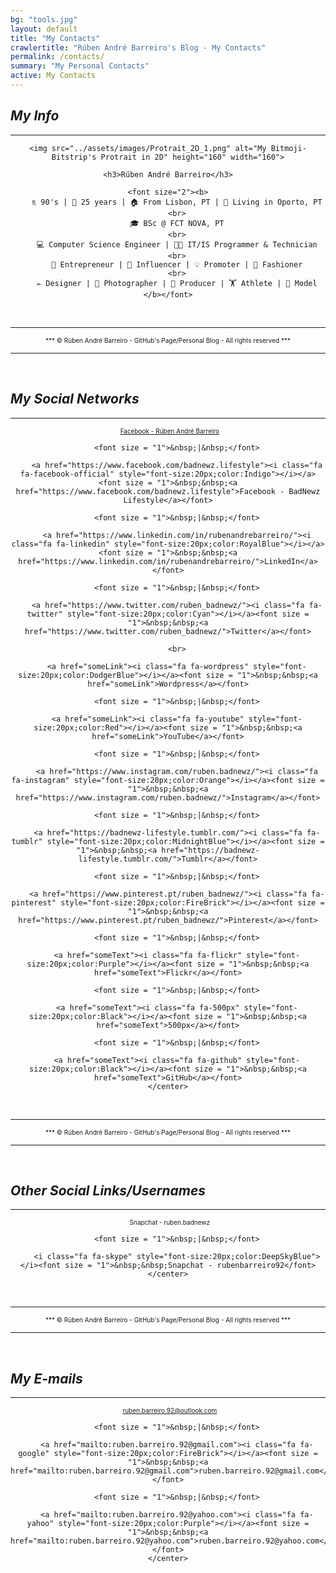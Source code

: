 ```yaml
---
bg: "tools.jpg"
layout: default
title: "My Contacts"
crawlertitle: "Rúben André Barreiro's Blog - My Contacts"
permalink: /contacts/
summary: "My Personal Contacts"
active: My Contacts
---
```


<style>
.button {
    background-color: #CCCCCC; /* Medium Grey */
    border: none;
    color: white;
    padding: 20px;
    text-align: center;
    text-decoration: none;
    display: inline-block;
    font-size: 16px;
    margin: 4px 2px;
    cursor: pointer;
}
</style>

<h2 id="myinfo"><i>My Info</i></h2>
<hr/>

<center>

    <img src="../assets/images/Protrait_2D_1.png" alt="My Bitmoji-Bitstrip's Protrait in 2D" height="160" width="160">

    <h3>Rúben André Barreiro</h3>
    
    <font size="2"><b>
        ♏ 90's | 🎂 25 years | 🏠 From Lisbon, PT | 📍 Living in Oporto, PT
        <br>
        🎓 BSc @ FCT NOVA, PT
        <br>
        💻 Computer Science Engineer | 👨‍💻 IT/IS Programmer & Technician
        <br>
        💼 Entrepreneur | 👥 Influencer | 💡 Promoter | 👔 Fashioner
        <br>
        ✏️ Designer | 📸 Photographer | 🎥 Producer | 🏋️ Athlete | 🚶 Model
    </b></font>
</center>

<br>
<hr/>
<center><font size="1">*** © Rúben André Barreiro - GitHub's Page/Personal Blog - All rights reserved ***</font></center>
<hr/>
<br>

<link rel="stylesheet" href="https://fonts.googleapis.com/css?family=Oswald">
<link rel="stylesheet" href="https://fonts.googleapis.com/css?family=Open Sans">
<link rel="stylesheet" href="https://cdnjs.cloudflare.com/ajax/libs/font-awesome/4.7.0/css/font-awesome.min.css">
<link rel="stylesheet" href="https://www.w3schools.com/w3css/3/w3.css">

<h2 id="socialnetworks"><i>My Social Networks</i></h2>
<hr/>
        
<div class="w3-container w3-xlarge w3-padding">
    <center>
        <a href="https://www.facebook.com/rubenandrebarreiro"><i class="fa fa-facebook-official" style="font-size:20px;color:Indigo"></i></a><font size = "1">&nbsp;&nbsp;<a href="https://www.facebook.com/rubenandrebarreiro">Facebook - Rúben André Barreiro</a></font>
        
        <font size = "1">&nbsp;|&nbsp;</font>
        
        <a href="https://www.facebook.com/badnewz.lifestyle"><i class="fa fa-facebook-official" style="font-size:20px;color:Indigo"></i></a><font size = "1">&nbsp;&nbsp;<a href="https://www.facebook.com/badnewz.lifestyle">Facebook - BadNewz Lifestyle</a></font>
        
        <font size = "1">&nbsp;|&nbsp;</font>
        
        <a href="https://www.linkedin.com/in/rubenandrebarreiro/"><i class="fa fa-linkedin" style="font-size:20px;color:RoyalBlue"></i></a><font size = "1">&nbsp;&nbsp;<a href="https://www.linkedin.com/in/rubenandrebarreiro/">LinkedIn</a></font>
        
        <font size = "1">&nbsp;|&nbsp;</font>
        
        <a href="https://www.twitter.com/ruben_badnewz/"><i class="fa fa-twitter" style="font-size:20px;color:Cyan"></i></a><font size = "1">&nbsp;&nbsp;<a href="https://www.twitter.com/ruben_badnewz/">Twitter</a></font>
        
        <br>
        
        <a href="someLink"><i class="fa fa-wordpress" style="font-size:20px;color:DodgerBlue"></i></a><font size = "1">&nbsp;&nbsp;<a href="someLink">Wordpress</a></font>
        
        <font size = "1">&nbsp;|&nbsp;</font>
        
        <a href="someLink"><i class="fa fa-youtube" style="font-size:20px;color:Red"></i></a><font size = "1">&nbsp;&nbsp;<a href="someLink">YouTube</a></font>
        
        <font size = "1">&nbsp;|&nbsp;</font>
         
        <a href="https://www.instagram.com/ruben.badnewz/"><i class="fa fa-instagram" style="font-size:20px;color:Orange"></i></a><font size = "1">&nbsp;&nbsp;<a href="https://www.instagram.com/ruben.badnewz/">Instagram</a></font>
        
        <font size = "1">&nbsp;|&nbsp;</font>
         
        <a href="https://badnewz-lifestyle.tumblr.com/"><i class="fa fa-tumblr" style="font-size:20px;color:MidnightBlue"></i></a><font size = "1">&nbsp;&nbsp;<a href="https://badnewz-lifestyle.tumblr.com/">Tumblr</a></font>
        
        <font size = "1">&nbsp;|&nbsp;</font>
        
        <a href="https://www.pinterest.pt/ruben_badnewz/"><i class="fa fa-pinterest" style="font-size:20px;color:FireBrick"></i></a><font size = "1">&nbsp;&nbsp;<a href="https://www.pinterest.pt/ruben_badnewz/">Pinterest</a></font>
        
        <font size = "1">&nbsp;|&nbsp;</font>
        
        <a href="someText"><i class="fa fa-flickr" style="font-size:20px;color:Purple"></i></a><font size = "1">&nbsp;&nbsp;<a href="someText">Flickr</a></font>
        
        <font size = "1">&nbsp;|&nbsp;</font>
        
        <a href="someText"><i class="fa fa-500px" style="font-size:20px;color:Black"></i></a><font size = "1">&nbsp;&nbsp;<a href="someText">500px</a></font>
        
        <font size = "1">&nbsp;|&nbsp;</font>
        
        <a href="someText"><i class="fa fa-github" style="font-size:20px;color:Black"></i></a><font size = "1">&nbsp;&nbsp;<a href="someText">GitHub</a></font>
    </center>
</div>

<br>
<hr/>
<center><font size="1">*** © Rúben André Barreiro - GitHub's Page/Personal Blog - All rights reserved ***</font></center>
<hr/>
<br>

<h2 id="othersociallinksusernames"><i>Other Social Links/Usernames</i></h2>
<hr/>

<div class="w3-container w3-xlarge w3-padding">
    <center>
        <i class="fa fa-snapchat" style="font-size:20px;color:Yellow"></i><font size = "1">&nbsp;&nbsp;Snapchat - ruben.badnewz</font>
    
        <font size = "1">&nbsp;|&nbsp;</font>
        
        <i class="fa fa-skype" style="font-size:20px;color:DeepSkyBlue"></i><font size = "1">&nbsp;&nbsp;Snapchat - rubenbarreiro92</font>
    </center>
</div>

<br>
<hr/>
<center><font size="1">*** © Rúben André Barreiro - GitHub's Page/Personal Blog - All rights reserved ***</font></center>
<hr/>
<br>

<h2 id="emails"><i>My E-mails</i></h2>
<hr/>

<div>
    <center>
        <a href="mailto:ruben.barreiro.92@outlook.com"><i class="fa fa-envelope" style="font-size:20px;color:RoyalBlue"></i></a><font size = "1">&nbsp;&nbsp;<a href="mailto:ruben.barreiro.92@outlook.com">ruben.barreiro.92@outlook.com</a></font>
        
        <font size = "1">&nbsp;|&nbsp;</font>
        
        <a href="mailto:ruben.barreiro.92@gmail.com"><i class="fa fa-google" style="font-size:20px;color:FireBrick"></i></a><font size = "1">&nbsp;&nbsp;<a href="mailto:ruben.barreiro.92@gmail.com">ruben.barreiro.92@gmail.com</a></font>
        
        <font size = "1">&nbsp;|&nbsp;</font>
        
        <a href="mailto:ruben.barreiro.92@yahoo.com"><i class="fa fa-yahoo" style="font-size:20px;color:Purple"></i></a><font size = "1">&nbsp;&nbsp;<a href="mailto:ruben.barreiro.92@yahoo.com">ruben.barreiro.92@yahoo.com</a></font>
    </center>
</div>